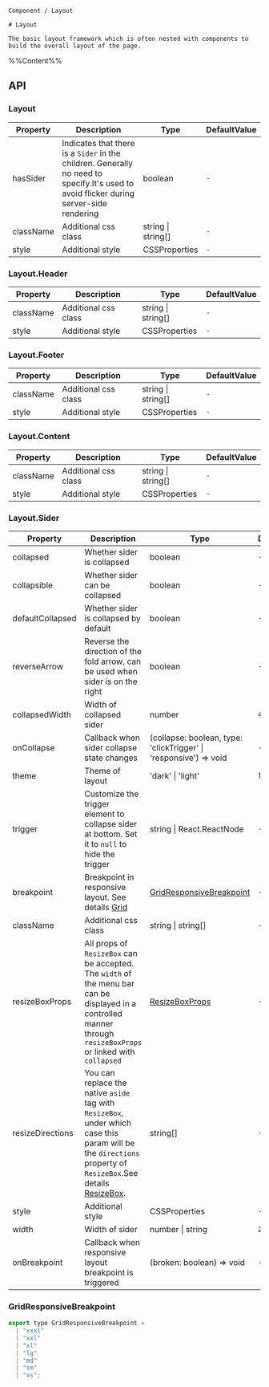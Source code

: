 `````
Component / Layout

# Layout

The basic layout framework which is often nested with components to build the overall layout of the page.
`````

%%Content%%

## API

### Layout

|Property|Description|Type|DefaultValue|
|---|---|---|---|
|hasSider|Indicates that there is a `Sider` in the children. Generally no need to specify.It's used to avoid flicker during server-side rendering|boolean |`-`|
|className|Additional css class|string \| string[] |`-`|
|style|Additional style|CSSProperties |`-`|

### Layout.Header

|Property|Description|Type|DefaultValue|
|---|---|---|---|
|className|Additional css class|string \| string[] |`-`|
|style|Additional style|CSSProperties |`-`|

### Layout.Footer

|Property|Description|Type|DefaultValue|
|---|---|---|---|
|className|Additional css class|string \| string[] |`-`|
|style|Additional style|CSSProperties |`-`|

### Layout.Content

|Property|Description|Type|DefaultValue|
|---|---|---|---|
|className|Additional css class|string \| string[] |`-`|
|style|Additional style|CSSProperties |`-`|

### Layout.Sider

|Property|Description|Type|DefaultValue|Version|
|---|---|---|---|---|
|collapsed|Whether sider is collapsed|boolean |`-`|-|
|collapsible|Whether sider can be collapsed|boolean |`-`|-|
|defaultCollapsed|Whether sider is collapsed by default|boolean |`-`|-|
|reverseArrow|Reverse the direction of the fold arrow, can be used when sider is on the right|boolean |`-`|-|
|collapsedWidth|Width of collapsed sider|number |`48`|-|
|onCollapse|Callback when sider collapse state changes|(collapse: boolean, type: 'clickTrigger' \| 'responsive') => void |`-`|-|
|theme|Theme of layout|'dark' \| 'light' |`light`|-|
|trigger|Customize the trigger element to collapse sider at bottom. Set it to `null` to hide the trigger|string \| React.ReactNode |`-`|-|
|breakpoint|Breakpoint in responsive layout. See details [Grid](/react/components/Grid)|[GridResponsiveBreakpoint](#gridresponsivebreakpoint) |`-`|-|
|className|Additional css class|string \| string[] |`-`|-|
|resizeBoxProps|All props of `ResizeBox` can be accepted. The `width` of the menu bar can be displayed in a controlled manner through `resizeBoxProps` or linked with `collapsed`|[ResizeBoxProps](resize-box#resizebox) |`-`|2.34.0|
|resizeDirections|You can replace the native `aside` tag with `ResizeBox`, under which case this param will be the `directions` property of `ResizeBox`.See details [ResizeBox](/react/components/resize-box).|string[] |`-`|-|
|style|Additional style|CSSProperties |`-`|-|
|width|Width of sider|number \| string |`200`|-|
|onBreakpoint|Callback when responsive layout breakpoint is triggered|(broken: boolean) => void |`-`|-|

### GridResponsiveBreakpoint

```js
export type GridResponsiveBreakpoint =
  | "xxxl"
  | "xxl"
  | "xl"
  | "lg"
  | "md"
  | "sm"
  | "xs";
```
